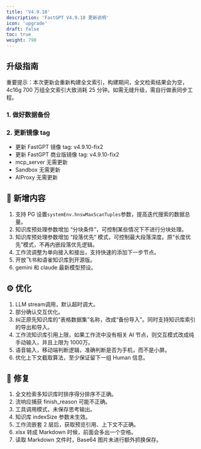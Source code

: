 ```yaml
---
title: 'V4.9.10'
description: 'FastGPT V4.9.10 更新说明'
icon: 'upgrade'
draft: false
toc: true
weight: 790
---
```


## 升级指南

重要提示：本次更新会重新构建全文索引，构建期间，全文检索结果会为空，4c16g 700 万组全文索引大致消耗 25 分钟。如需无缝升级，需自行做表同步工程。

### 1. 做好数据备份

### 2. 更新镜像 tag

- 更新 FastGPT 镜像 tag: v4.9.10-fix2
- 更新 FastGPT 商业版镜像 tag: v4.9.10-fix2
- mcp_server 无需更新
- Sandbox 无需更新
- AIProxy 无需更新

## 🚀 新增内容

1. 支持 PG 设置`systemEnv.hnswMaxScanTuples`参数，提高迭代搜索的数据总量。
2. 知识库预处理参数增加 “分块条件”，可控制某些情况下不进行分块处理。
3. 知识库预处理参数增加 “段落优先” 模式，可控制最大段落深度。原“长度优先”模式，不再内嵌段落优先逻辑。
4. 工作流调整为单向接入和接出，支持快速的添加下一步节点。
5. 开放飞书和语雀知识库到开源版。
6. gemini 和 claude 最新模型预设。

## ⚙️ 优化

1. LLM stream调用，默认超时调大。
2. 部分确认交互优化。
3. 纠正原先知识库的“表格数据集”名称，改成“备份导入”。同时支持知识库索引的导出和导入。
4. 工作流知识库引用上限，如果工作流中没有相关 AI 节点，则交互模式改成纯手动输入，并且上限为 1000万。
5. 语音输入，移动端判断逻辑，准确判断是否为手机，而不是小屏。
6. 优化上下文截取算法，至少保证留下一组 Human 信息。

## 🐛 修复

1. 全文检索多知识库时排序得分排序不正确。
2. 流响应捕获 finish_reason 可能不正确。
3. 工具调用模式，未保存思考输出。
4. 知识库 indexSize 参数未生效。
5. 工作流嵌套 2 层后，获取预览引用、上下文不正确。
6. xlsx 转成 Markdown 时候，前面会多出一个空格。
7. 读取 Markdown 文件时，Base64 图片未进行额外抓换保存。
